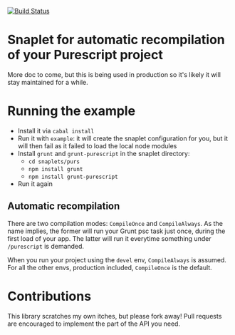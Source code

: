 [![Build Status](https://travis-ci.org/adinapoli/snaplet-purescript.svg?branch=master)](https://travis-ci.org/adinapoli/snaplet-purescript)

# Snaplet for automatic recompilation of your Purescript project

More doc to come, but this is being used in production so it's likely
it will stay maintained for a while.

# Running the example

* Install it via `cabal install`
* Run it with `example`: it will create the snaplet configuration for you,
  but it will then fail as it failed to load the local node modules
* Install `grunt` and `grunt-purescript` in the snaplet directory:
    - `cd snaplets/purs`
    - `npm install grunt`
    - `npm install grunt-purescript`
* Run it again

## Automatic recompilation

There are two compilation modes: `CompileOnce` and `CompileAlways`.
As the name implies, the former will run your Grunt psc task just
once, during the first load of your app.
The latter will run it everytime something under `/purescript` is
demanded.

When you run your project using the `devel` env, `CompileAlways`
is assumed. For all the other envs, production included, `CompileOnce`
is the default.


# Contributions
This library scratches my own itches, but please fork away!
Pull requests are encouraged to implement the part of the API
you need.
